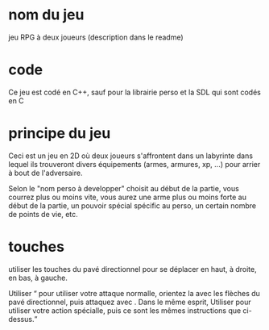 # nom du jeu
jeu RPG à deux joueurs (description dans le readme)

# code
Ce jeu est codé en C++, sauf pour la librairie perso et la SDL qui sont codés en C

# principe du jeu
Ceci est un jeu en 2D où deux joueurs s'affrontent dans un labyrinte dans lequel ils trouveront divers équipements (armes, armures, xp, ...) pour arrier à bout de l'adversaire.

Selon le "nom perso à developper" choisit au début de la partie, vous courrez plus ou moins vite, vous aurez une arme plus ou moins forte au début de la partie, un pouvoir spécial spécific au perso, un certain nombre de points de vie, etc.

# touches
utiliser les touches du pavé directionnel pour se déplacer en haut, à droite, en bas, à gauche.

Utiliser <q> pour utiliser votre attaque normalle, orientez la avec les flèches du pavé directionnel, puis attaquez avec <espace>.
Dans le même esprit, Utiliser <d> pour utiliser votre action spécialle, puis ce sont les mêmes instructions que ci-dessus.
